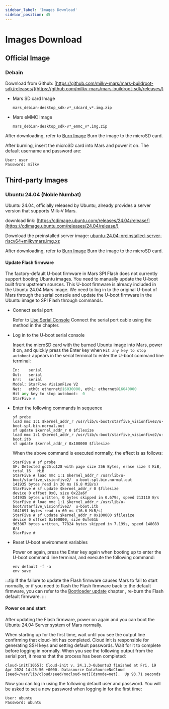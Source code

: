 ```yaml
---
sidebar_label: 'Images Download'
sidebar_position: 45
---
```


# Images Download

## Official Image

### Debain

Download from Github: [https://github.com/milkv-mars/mars-buildroot-sdk/releases/](https://github.com/milkv-mars/mars-buildroot-sdk/releases/)

- Mars SD card Image
  ```
  mars_debian-desktop_sdk-v*_sdcard_v*.img.zip
  ```

- Mars eMMC Image
  ```
  mars_debian-desktop_sdk-v*_emmc_v*.img.zip
  ```

After downloading, refer to [Burn Image](https://milkv.io/docs/mars/getting-started/boot#burn-image) Burn the image to the microSD card.

After burning, insert the microSD card into Mars and power it on. The default username and password are:
```
User: user
Password: milkv
```

## Third-party Images

### Ubuntu 24.04 (Noble Numbat)

Ubuntu 24.04, officially released by Ubuntu, already provides a server version that supports Milk-V Mars.

download link: [https://cdimage.ubuntu.com/releases/24.04/release/](https://cdimage.ubuntu.com/releases/24.04/release/)

Download the preinstalled server image: [ubuntu-24.04-preinstalled-server-riscv64+milkvmars.img.xz](https://cdimage.ubuntu.com/releases/24.04/release/ubuntu-24.04-preinstalled-server-riscv64+milkvmars.img.xz)

After downloading, refer to [Burn Image](https://milkv.io/docs/mars/getting-started/boot#burn-image) Burn the image to the microSD card.

#### Update Flash firmware

The factory-default U-boot firmware in Mars SPI Flash does not currently support booting Ubuntu images. You need to manually update the U-boot built from upstream sources. This U-boot firmware is already included in the Ubuntu 24.04 Mars image. We need to log in to the original U-boot of Mars through the serial console and update the U-boot firmware in the Ubuntu image to SPI Flash through commands.

- Connect serial port

  Refer to [Use Serial Console](https://milkv.io/docs/mars/getting-started/setup#use-serial-console) Connect the serial port cable using the method in the chapter.

- Log in to the U-boot serial console

  Insert the microSD card with the burned Ubuntu image into Mars, power it on, and quickly press the Enter key when `Hit any key to stop autoboot` appears in the serial terminal to enter the U-boot command line terminal:
  ```python {6}
  In:    serial
  Out:   serial
  Err:   serial
  Model: StarFive VisionFive V2
  Net:   eth0: ethernet@16030000, eth1: ethernet@16040000
  Hit any key to stop autoboot:  0
  StarFive #
  ```

- Enter the following commands in sequence

  ```
  sf probe
  load mmc 1:1 $kernel_addr_r /usr/lib/u-boot/starfive_visionfive2/u-boot-spl.bin.normal.out
  sf update $kernel_addr_r 0 $filesize
  load mmc 1:1 $kernel_addr_r /usr/lib/u-boot/starfive_visionfive2/u-boot.itb
  sf update $kernel_addr_r 0x100000 $filesize
  ```

  When the above command is executed normally, the effect is as follows:
  ```
  StarFive # sf probe
  SF: Detected gd25lq128 with page size 256 Bytes, erase size 4 KiB, total 16   MiB
  StarFive # load mmc 1:1 $kernel_addr_r /usr/lib/u-boot/starfive_visionfive2/  u-boot-spl.bin.normal.out
  141935 bytes read in 20 ms (6.8 MiB/s)
  StarFive # sf update $kernel_addr_r 0 $filesize
  device 0 offset 0x0, size 0x22a6f
  141935 bytes written, 0 bytes skipped in 0.679s, speed 213110 B/s
  StarFive # load mmc 1:1 $kernel_addr_r /usr/lib/u-boot/starfive_visionfive2/  u-boot.itb
  1041691 bytes read in 60 ms (16.6 MiB/s)
  StarFive # sf update $kernel_addr_r 0x100000 $filesize
  device 0 offset 0x100000, size 0xfe51b
  963867 bytes written, 77824 bytes skipped in 7.199s, speed 148089 B/s
  StarFive #
  ```

- Reset U-boot environment variables

  Power on again, press the Enter key again when booting up to enter the U-boot command line terminal, and execute the following command:
  ```
  env default -f -a
  env save
  ```

:::tip
If the failure to update the Flash firmware causes Mars to fail to start normally, or if you need to flash the Flash firmware back to the default firmware, you can refer to the [Bootloader update](https://milkv.io/docs/mars/getting-started/bootloader) chapter , re-burn the Flash default firmware.
:::

#### Power on and start

After updating the Flash firmware, power on again and you can boot the Ubuntu 24.04 Server system of Mars normally.

When starting up for the first time, wait until you see the output line confirming that cloud-init has completed. Cloud init is responsible for generating SSH keys and setting default passwords. Wait for it to complete before logging in normally. When you see the following output from the serial port, it means that the process has been completed:

```
cloud-init[1055]: Cloud-init v. 24.1.3-0ubuntu3 finished at Fri, 19 Apr 2024 14:25:56 +0000. Datasource DataSourceNoCloud [seed=/var/lib/cloud/seed/nocloud-net][dsmode=net].  Up 93.71 seconds
```

Now you can log in using the following default user and password. You will be asked to set a new password when logging in for the first time:
```
User: ubuntu
Password: ubuntu
```
